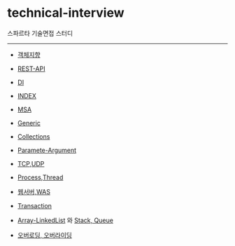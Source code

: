 # technical-interview
스파르타 기술면접 스터디
***

- [객체지향](https://github.com/j-jh-Study/technical-interview/blob/main/OOP.md)

- [REST-API](https://github.com/j-jh-Study/technical-interview/blob/main/REST-API.md)

- [DI](https://github.com/j-jh-Study/technical-interview/blob/main/DI.md)

- [INDEX](https://github.com/j-jh-Study/technical-interview/blob/main/index.md)

- [MSA](https://github.com/j-jh-Study/technical-interview/blob/main/MSA.md)

- [Generic](https://github.com/j-jh-Study/technical-interview/blob/main/Generic.md)

- [Collections](https://github.com/j-jh-Study/technical-interview/blob/main/Collections.md)

- [Paramete-Argument](https://github.com/j-jh-Study/technical-interview/blob/main/Paramete-Argument.md)

- [TCP,UDP](https://github.com/j-jh-Study/technical-interview/blob/main/tcp%2Cudp.md)

- [Process,Thread](https://github.com/j-jh-Study/technical-interview/blob/main/Process-Thread.md)

- [웹서버,WAS](https://github.com/j-jh-Study/technical-interview/blob/main/%EC%9B%B9%EC%84%9C%EB%B2%84%2CWAS.md)

- [Transaction](https://github.com/j-jh-Study/technical-interview/blob/main/Transaction.md)

- [Array-LinkedList](https://github.com/j-jh-Study/technical-interview/blob/main/Array-LinkedList.md) 와 [Stack, Queue](https://github.com/j-jh-Study/technical-interview/blob/main/Stack-Queue.md)
- [오버로딩, 오버라이딩](https://github.com/j-jh-Study/technical-interview/blob/main/%EC%98%A4%EB%B2%84%EB%A1%9C%EB%94%A9-%EC%98%A4%EB%B2%84%EB%9D%BC%EC%9D%B4%EB%94%A9.md)

